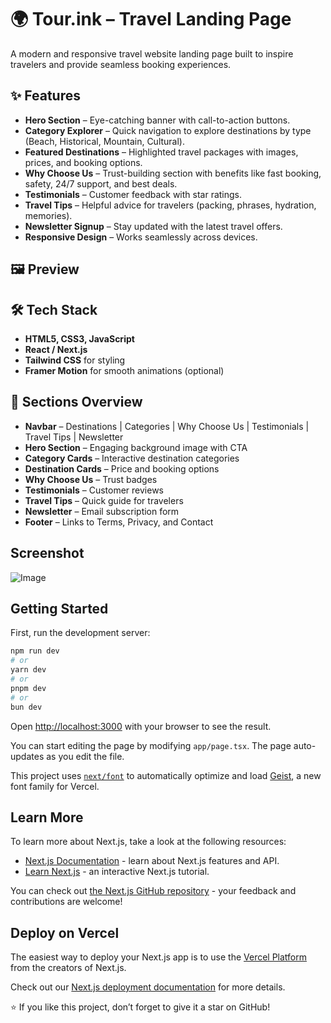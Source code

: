 # 🌍 Tour.ink – Travel Landing Page

A modern and responsive travel website landing page built to inspire travelers and provide seamless booking experiences.

## ✨ Features

* **Hero Section** – Eye-catching banner with call-to-action buttons.
* **Category Explorer** – Quick navigation to explore destinations by type (Beach, Historical, Mountain, Cultural).
* **Featured Destinations** – Highlighted travel packages with images, prices, and booking options.
* **Why Choose Us** – Trust-building section with benefits like fast booking, safety, 24/7 support, and best deals.
* **Testimonials** – Customer feedback with star ratings.
* **Travel Tips** – Helpful advice for travelers (packing, phrases, hydration, memories).
* **Newsletter Signup** – Stay updated with the latest travel offers.
* **Responsive Design** – Works seamlessly across devices.

## 🖼 Preview



## 🛠 Tech Stack

* **HTML5, CSS3, JavaScript**
* **React / Next.js**
* **Tailwind CSS**  for styling
* **Framer Motion** for smooth animations (optional)

## 📌 Sections Overview

* **Navbar** – Destinations | Categories | Why Choose Us | Testimonials | Travel Tips | Newsletter
* **Hero Section** – Engaging background image with CTA
* **Category Cards** – Interactive destination categories
* **Destination Cards** – Price and booking options
* **Why Choose Us** – Trust badges
* **Testimonials** – Customer reviews
* **Travel Tips** – Quick guide for travelers
* **Newsletter** – Email subscription form
* **Footer** – Links to Terms, Privacy, and Contact

## Screenshot

![Image](https://github.com/user-attachments/assets/bef62498-60e6-41fa-b268-c17ff03bdb8b)

## Getting Started

First, run the development server:

```bash
npm run dev
# or
yarn dev
# or
pnpm dev
# or
bun dev
```

Open [http://localhost:3000](http://localhost:3000) with your browser to see the result.

You can start editing the page by modifying `app/page.tsx`. The page auto-updates as you edit the file.

This project uses [`next/font`](https://nextjs.org/docs/app/building-your-application/optimizing/fonts) to automatically optimize and load [Geist](https://vercel.com/font), a new font family for Vercel.

## Learn More

To learn more about Next.js, take a look at the following resources:

- [Next.js Documentation](https://nextjs.org/docs) - learn about Next.js features and API.
- [Learn Next.js](https://nextjs.org/learn) - an interactive Next.js tutorial.

You can check out [the Next.js GitHub repository](https://github.com/vercel/next.js) - your feedback and contributions are welcome!

## Deploy on Vercel

The easiest way to deploy your Next.js app is to use the [Vercel Platform](https://vercel.com/new?utm_medium=default-template&filter=next.js&utm_source=create-next-app&utm_campaign=create-next-app-readme) from the creators of Next.js.

Check out our [Next.js deployment documentation](https://nextjs.org/docs/app/building-your-application/deploying) for more details.



⭐ If you like this project, don’t forget to give it a star on GitHub!
